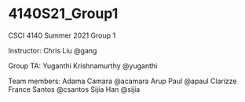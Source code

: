 # 4140S21_Group1

CSCI 4140 Summer 2021 Group 1

Instructor: Chris Liu @gang

Group TA: Yuganthi Krishnamurthy @yuganthi

Team members:
Adama Camara @acamara 
Arup Paul @apaul
Clarizze France Santos @csantos
Sijia Han @sijia 